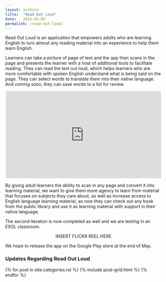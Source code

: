 ```yaml
---
layout: archive
title:  "Read Out Loud"
date:   2015-03-05
permalink: /read-out-loud/
---
```


Read Out Loud is an application that empowers adults who are learning English to turn almost any reading material into an experience to help them learn English. 

Learners can take a picture of page of text and the app then scans in the page and presents the learner with a host of additional tools to facilitate reading. They can read the text out loud, which helps learners who are more comfortable with spoken English understand what is being said on the page. They can select words to translate them into their native language. And coming soon, they can save words to a list for review. 

<center>
    <iframe src="https://player.vimeo.com/video/109415916" width="500" height="281" frameborder="0" webkitallowfullscreen mozallowfullscreen allowfullscreen></iframe>
</center>

By giving adult learners the ability to scan in any page and convert it into learning material, we want to give them more agency to learn from material that focuses on subjects they care about, as well as increase access to English language learning material, as now they can check out any book from the public library and use it as learning material with support in their native language.

The second iteration is now completed as well and we are testing in an ESOL classroom.

<center>
    INSERT FLICKR REEL HERE
</center>

We hope to release the app on the Google Play store at the end of May.

### Updates Regarding Read Out Loud

<div class="tiles">
    {% for post in site.categories.rol %}
        {% include post-grid.html %}
    {% endfor %}
</div>